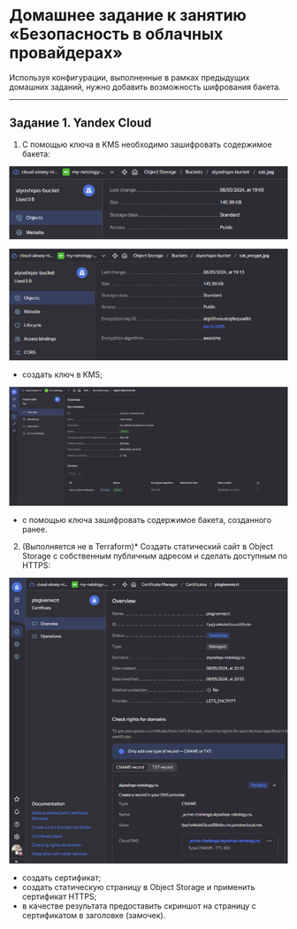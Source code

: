 # Домашнее задание к занятию «Безопасность в облачных провайдерах»

Используя конфигурации, выполненные в рамках предыдущих домашних заданий, нужно добавить возможность шифрования бакета.

---

## Задание 1. Yandex Cloud

1. С помощью ключа в KMS необходимо зашифровать содержимое бакета:

![Screenshot](./img/Screenshot_1.png)

![Screenshot](./img/Screenshot_2.png)

- создать ключ в KMS;

![Screenshot](./img/Screenshot_3.png)


- с помощью ключа зашифровать содержимое бакета, созданного ранее.

2. (Выполняется не в Terraform)\* Создать статический сайт в Object Storage c собственным публичным адресом и сделать доступным по HTTPS:

![Screenshot](./img/Screenshot_4.png)

- создать сертификат;
- создать статическую страницу в Object Storage и применить сертификат HTTPS;
- в качестве результата предоставить скриншот на страницу с сертификатом в заголовке (замочек).
